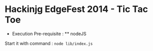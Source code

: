 Hackinjg EdgeFest 2014 - Tic Tac Toe
====================================

* Execution Pre-requisite : 
** nodeJS

Start it with command : ```node lib/index.js```
